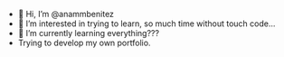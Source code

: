 - 👋 Hi, I’m @anammbenitez
- 👀 I’m interested in trying to learn, so much time without touch code...
- 🌱 I’m currently learning everything???
- Trying to develop my own portfolio.

